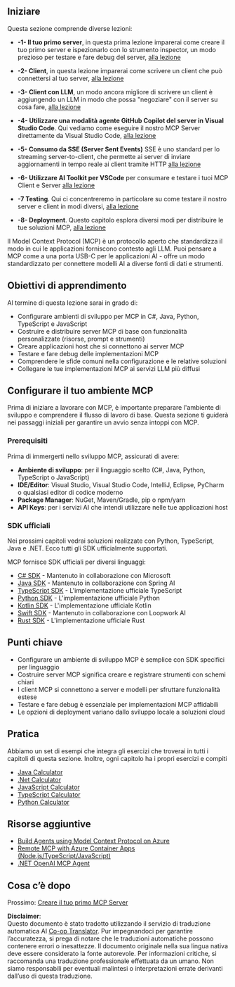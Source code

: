 <!--
CO_OP_TRANSLATOR_METADATA:
{
  "original_hash": "b547c992c056d4296d641ed8ec2cc4cb",
  "translation_date": "2025-06-02T17:30:59+00:00",
  "source_file": "03-GettingStarted/README.md",
  "language_code": "it"
}
-->
## Iniziare  

Questa sezione comprende diverse lezioni:

- **-1- Il tuo primo server**, in questa prima lezione imparerai come creare il tuo primo server e ispezionarlo con lo strumento inspector, un modo prezioso per testare e fare debug del server, [alla lezione](/03-GettingStarted/01-first-server/README.md)

- **-2- Client**, in questa lezione imparerai come scrivere un client che può connettersi al tuo server, [alla lezione](/03-GettingStarted/02-client/README.md)

- **-3- Client con LLM**, un modo ancora migliore di scrivere un client è aggiungendo un LLM in modo che possa "negoziare" con il server su cosa fare, [alla lezione](/03-GettingStarted/03-llm-client/README.md)

- **-4- Utilizzare una modalità agente GitHub Copilot del server in Visual Studio Code**. Qui vediamo come eseguire il nostro MCP Server direttamente da Visual Studio Code, [alla lezione](/03-GettingStarted/04-vscode/README.md)

- **-5- Consumo da SSE (Server Sent Events)** SSE è uno standard per lo streaming server-to-client, che permette ai server di inviare aggiornamenti in tempo reale ai client tramite HTTP [alla lezione](/03-GettingStarted/05-sse-server/README.md)

- **-6- Utilizzare AI Toolkit per VSCode** per consumare e testare i tuoi MCP Client e Server [alla lezione](/03-GettingStarted/06-aitk/README.md)

- **-7 Testing**. Qui ci concentreremo in particolare su come testare il nostro server e client in modi diversi, [alla lezione](/03-GettingStarted/07-testing/README.md)

- **-8- Deployment**. Questo capitolo esplora diversi modi per distribuire le tue soluzioni MCP, [alla lezione](/03-GettingStarted/08-deployment/README.md)


Il Model Context Protocol (MCP) è un protocollo aperto che standardizza il modo in cui le applicazioni forniscono contesto agli LLM. Puoi pensare a MCP come a una porta USB-C per le applicazioni AI - offre un modo standardizzato per connettere modelli AI a diverse fonti di dati e strumenti.

## Obiettivi di apprendimento

Al termine di questa lezione sarai in grado di:

- Configurare ambienti di sviluppo per MCP in C#, Java, Python, TypeScript e JavaScript
- Costruire e distribuire server MCP di base con funzionalità personalizzate (risorse, prompt e strumenti)
- Creare applicazioni host che si connettono ai server MCP
- Testare e fare debug delle implementazioni MCP
- Comprendere le sfide comuni nella configurazione e le relative soluzioni
- Collegare le tue implementazioni MCP ai servizi LLM più diffusi

## Configurare il tuo ambiente MCP

Prima di iniziare a lavorare con MCP, è importante preparare l'ambiente di sviluppo e comprendere il flusso di lavoro di base. Questa sezione ti guiderà nei passaggi iniziali per garantire un avvio senza intoppi con MCP.

### Prerequisiti

Prima di immergerti nello sviluppo MCP, assicurati di avere:

- **Ambiente di sviluppo**: per il linguaggio scelto (C#, Java, Python, TypeScript o JavaScript)
- **IDE/Editor**: Visual Studio, Visual Studio Code, IntelliJ, Eclipse, PyCharm o qualsiasi editor di codice moderno
- **Package Manager**: NuGet, Maven/Gradle, pip o npm/yarn
- **API Keys**: per i servizi AI che intendi utilizzare nelle tue applicazioni host


### SDK ufficiali

Nei prossimi capitoli vedrai soluzioni realizzate con Python, TypeScript, Java e .NET. Ecco tutti gli SDK ufficialmente supportati.

MCP fornisce SDK ufficiali per diversi linguaggi:
- [C# SDK](https://github.com/modelcontextprotocol/csharp-sdk) - Mantenuto in collaborazione con Microsoft
- [Java SDK](https://github.com/modelcontextprotocol/java-sdk) - Mantenuto in collaborazione con Spring AI
- [TypeScript SDK](https://github.com/modelcontextprotocol/typescript-sdk) - L'implementazione ufficiale TypeScript
- [Python SDK](https://github.com/modelcontextprotocol/python-sdk) - L'implementazione ufficiale Python
- [Kotlin SDK](https://github.com/modelcontextprotocol/kotlin-sdk) - L'implementazione ufficiale Kotlin
- [Swift SDK](https://github.com/modelcontextprotocol/swift-sdk) - Mantenuto in collaborazione con Loopwork AI
- [Rust SDK](https://github.com/modelcontextprotocol/rust-sdk) - L'implementazione ufficiale Rust

## Punti chiave

- Configurare un ambiente di sviluppo MCP è semplice con SDK specifici per linguaggio
- Costruire server MCP significa creare e registrare strumenti con schemi chiari
- I client MCP si connettono a server e modelli per sfruttare funzionalità estese
- Testare e fare debug è essenziale per implementazioni MCP affidabili
- Le opzioni di deployment variano dallo sviluppo locale a soluzioni cloud

## Pratica

Abbiamo un set di esempi che integra gli esercizi che troverai in tutti i capitoli di questa sezione. Inoltre, ogni capitolo ha i propri esercizi e compiti

- [Java Calculator](./samples/java/calculator/README.md)
- [.Net Calculator](../../../03-GettingStarted/samples/csharp)
- [JavaScript Calculator](./samples/javascript/README.md)
- [TypeScript Calculator](./samples/typescript/README.md)
- [Python Calculator](../../../03-GettingStarted/samples/python)

## Risorse aggiuntive

- [Build Agents using Model Context Protocol on Azure](https://learn.microsoft.com/azure/developer/ai/intro-agents-mcp)
- [Remote MCP with Azure Container Apps (Node.js/TypeScript/JavaScript)](https://learn.microsoft.com/samples/azure-samples/mcp-container-ts/mcp-container-ts/)
- [.NET OpenAI MCP Agent](https://learn.microsoft.com/samples/azure-samples/openai-mcp-agent-dotnet/openai-mcp-agent-dotnet/)

## Cosa c’è dopo

Prossimo: [Creare il tuo primo MCP Server](/03-GettingStarted/01-first-server/README.md)

**Disclaimer**:  
Questo documento è stato tradotto utilizzando il servizio di traduzione automatica AI [Co-op Translator](https://github.com/Azure/co-op-translator). Pur impegnandoci per garantire l’accuratezza, si prega di notare che le traduzioni automatiche possono contenere errori o inesattezze. Il documento originale nella sua lingua nativa deve essere considerato la fonte autorevole. Per informazioni critiche, si raccomanda una traduzione professionale effettuata da un umano. Non siamo responsabili per eventuali malintesi o interpretazioni errate derivanti dall’uso di questa traduzione.